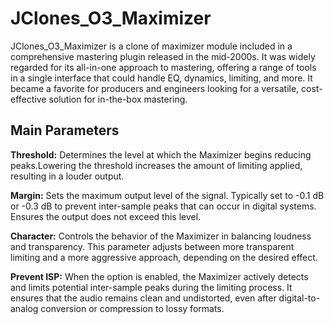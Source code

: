 # JClones_O3_Maximizer
JClones_O3_Maximizer is a clone of maximizer module included in a comprehensive mastering plugin released in the mid-2000s. It was widely regarded for its all-in-one approach to mastering, offering a range of tools in a single interface that could handle EQ, dynamics, limiting, and more. It became a favorite for producers and engineers looking for a versatile, cost-effective solution for in-the-box mastering.

## Main Parameters

**Threshold:** Determines the level at which the Maximizer begins reducing peaks.Lowering the threshold increases the amount of limiting applied, resulting in a louder output.

**Margin:** Sets the maximum output level of the signal. Typically set to -0.1 dB or -0.3 dB to prevent inter-sample peaks that can occur in digital systems. Ensures the output does not exceed this level.

**Character:** Controls the behavior of the Maximizer in balancing loudness and transparency. This parameter adjusts between more transparent limiting and a more aggressive approach, depending on the desired effect.

**Prevent ISP:** When the option is enabled, the Maximizer actively detects and limits potential inter-sample peaks during the limiting process. It ensures that the audio remains clean and undistorted, even after digital-to-analog conversion or compression to lossy formats.
